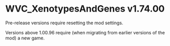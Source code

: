 # WVC_XenotypesAndGenes v1.74.00
 
Pre-release versions require resetting the mod settings.

Versions above 1.00.96 require (when migrating from earlier versions of the mod) a new game.